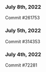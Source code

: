 ### July 8th, 2022

Commit #261753

### July 5th, 2022

Commit #314353


### July 4th, 2022

Commit #72281
